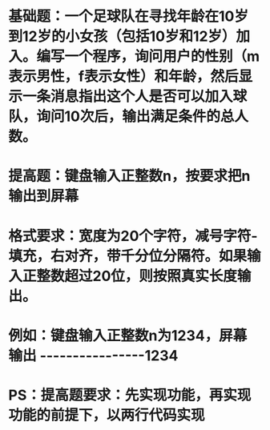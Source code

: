 # 基础题：一个足球队在寻找年龄在10岁到12岁的小女孩（包括10岁和12岁）加入。编写一个程序，询问用户的性别（m表示男性，f表示女性）和年龄，然后显示一条消息指出这个人是否可以加入球队，询问10次后，输出满足条件的总人数。

# 提高题：键盘输入正整数n，按要求把n输出到屏幕
# 格式要求：宽度为20个字符，减号字符-填充，右对齐，带千分位分隔符。如果输入正整数超过20位，则按照真实长度输出。
# 例如：键盘输入正整数n为1234，屏幕输出 ----------------1234
# PS：提高题要求：先实现功能，再实现功能的前提下，以两行代码实现
